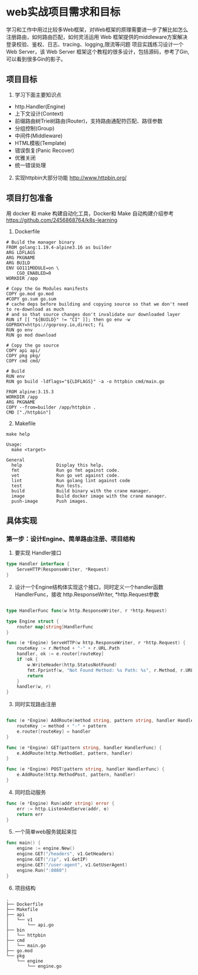 # web实战项目需求和目标
学习和工作中用过比较多Web框架，对Web框架的原理需要进一步了解比如怎么注册路由，如何路由匹配，如何灵活运用 Web 框架提供的middleware方案解决登录校验、鉴权、日志、tracing、logging,限流等问题
项目实践练习设计一个Web Server，该 Web Server 框架这个教程的很多设计，包括源码，参考了Gin,可以看到很多Gin的影子。

## 项目目标
1. 学习下面主要知识点
* http.Handler(Engine)
* 上下文设计(Context)
* 前缀路由树Trie树路由(Router)，支持路由通配符匹配、路径参数
* 分组控制(Group)
* 中间件(Middleware)
* HTML模板(Template)
* 错误恢复(Panic Recover)
* 优雅关闭
* 统一错误处理

2. 实现httpbin大部分功能  http://www.httpbin.org/

## 项目打包准备
用 docker 和 make 构建自动化工具，Docker和 Make 自动构建介绍参考 https://github.com/2456868764/k8s-learning
1. Dockerfile

```shell
# Build the manager binary
FROM golang:1.19.4-alpine3.16 as builder
ARG LDFLAGS
ARG PKGNAME
ARG BUILD
ENV GO111MODULE=on \
    CGO_ENABLED=0
WORKDIR /app

# Copy the Go Modules manifests
COPY go.mod go.mod
#COPY go.sum go.sum
# cache deps before building and copying source so that we don't need to re-download as much
# and so that source changes don't invalidate our downloaded layer
RUN if [[ "${BUILD}" != "CI" ]]; then go env -w GOPROXY=https://goproxy.io,direct; fi
RUN go env
RUN go mod download

# Copy the go source
COPY api api/
COPY pkg pkg/
COPY cmd cmd/

# Build
RUN env
RUN go build -ldflags="${LDFLAGS}" -a -o httpbin cmd/main.go

FROM alpine:3.15.3
WORKDIR /app
ARG PKGNAME
COPY --from=builder /app/httpbin .
CMD ["./httpbin"]
```
2. Makefile
```shell
make help

Usage:
  make <target>

General
  help             Display this help.
  fmt              Run go fmt against code.
  vet              Run go vet against code.
  lint             Run golang lint against code
  test             Run tests.
  build            Build binary with the crane manager.
  image            Build docker image with the crane manager.
  push-image       Push images.

```

## 具体实现

### 第一步：设计Engine、简单路由注册、项目结构

1. 要实现 Handler接口
```go
type Handler interface {
	ServeHTTP(ResponseWriter, *Request)
}
```

2. 设计一个Engine结构体实现这个接口，同时定义一个handler函数 HandlerFunc，接收 http.ResponseWriter,  *http.Request参数

```go

type HandlerFunc func(w http.ResponseWriter, r *http.Request)

type Engine struct {
	router map[string]HandlerFunc
}


```
```go
func (e *Engine) ServeHTTP(w http.ResponseWriter, r *http.Request) {
	routeKey := r.Method + "-" + r.URL.Path
	handler, ok := e.router[routeKey]
	if !ok {
		w.WriteHeader(http.StatusNotFound)
		fmt.Fprintf(w, "Not Found Method: %s Path: %s", r.Method, r.URL.Path)
		return
	}
	handler(w, r)
}
```
3. 同时实现路由注册
```go

func (e *Engine) AddRoute(method string, pattern string, handler HandlerFunc) {
	routeKey := method + "-" + pattern
	e.router[routeKey] = handler
}

func (e *Engine) GET(pattern string, handler HandlerFunc) {
	e.AddRoute(http.MethodGet, pattern, handler)
}

func (e *Engine) POST(pattern string, handler HandlerFunc) {
	e.AddRoute(http.MethodPost, pattern, handler)
}

```
4. 同时启动服务

```go
func (e *Engine) Run(addr string) error {
	err := http.ListenAndServe(addr, e)
	return err
}

```

5. 一个简单web服务就起来拉

```go
func main() {
	engine := engine.New()
	engine.GET("/headers", v1.GetHeaders)
	engine.GET("/ip", v1.GetIP)
	engine.GET("/user-agent", v1.GetUserAgent)
	engine.Run(":8080")
}

```
6. 项目结构

```shell
.
├── Dockerfile
├── Makefile
├── api
│   └── v1
│       └── api.go
├── bin
│   └── httpbin
├── cmd
│   └── main.go
├── go.mod
└── pkg
    └── engine
        └── engine.go


```




